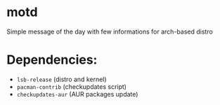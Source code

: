 # motd
Simple message of the day with few informations for arch-based distro

# Dependencies:
- `lsb-release` (distro and kernel)
- `pacman-contrib` (checkupdates script)
- `checkupdates-aur` (AUR packages update)
